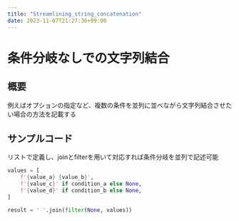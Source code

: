 ```yaml
---
title: "Streamlining_string_concatenation"
date: 2023-11-07T21:27:36+09:00
---
```


# 条件分岐なしでの文字列結合

## 概要

例えばオプションの指定など、複数の条件を並列に並べながら文字列結合させたい場合の方法を記載する

## サンプルコード

リストで定義し、joinとfilterを用いて対応すれば条件分岐を並列で記述可能

```python
values = [
    f'{value_a} {value_b}',
    f'{value_c}' if condition_a else None,
    f'{value_d}' if condition_b else None,
]

result = ' '.join(filter(None, values))
```
